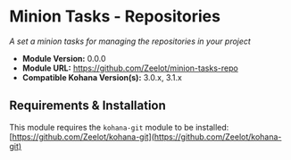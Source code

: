 # Minion Tasks - Repositories

*A set a minion tasks for managing the repositories in your project*

- **Module Version:** 0.0.0
- **Module URL:** <https://github.com/Zeelot/minion-tasks-repo>
- **Compatible Kohana Version(s):** 3.0.x, 3.1.x

## Requirements & Installation

This module requires the `kohana-git` module to be installed: [https://github.com/Zeelot/kohana-git](https://github.com/Zeelot/kohana-git)
